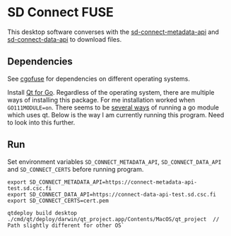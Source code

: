 # SD Connect FUSE
This desktop software converses with the [sd-connect-metadata-api](https://gitlab.ci.csc.fi/sds-dev/sd-connect-metadata-api) and [sd-connect-data-api](https://gitlab.ci.csc.fi/sds-dev/sd-connect-data-api) to download files.

## Dependencies
See [cgofuse](https://github.com/billziss-gh/cgofuse#how-to-build) for dependencies on different operating systems.

Install [Qt for Go](https://github.com/therecipe/qt/wiki/Installation). Regardless of the operating system, there are multiple ways of installing this package. For me installation worked when `GO111MODULE=on`. There seems to be [several ways](https://github.com/therecipe/qt/wiki/Available-Tools) of running a go module which uses qt. Below is the way I am currently running this program. Need to look into this further.

## Run
Set environment variables `SD_CONNECT_METADATA_API`, `SD_CONNECT_DATA_API` and `SD_CONNECT_CERTS` before running program.

```
export SD_CONNECT_METADATA_API=https://connect-metadata-api-test.sd.csc.fi
export SD_CONNECT_DATA_API=https://connect-data-api-test.sd.csc.fi
export SD_CONNECT_CERTS=cert.pem
```

```
qtdeploy build desktop
./cmd/qt/deploy/darwin/qt_project.app/Contents/MacOS/qt_project  // Path slightly different for other OS`
```

